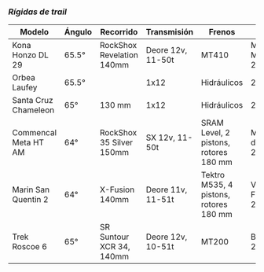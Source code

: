 ### **_Rígidas de trail_**

| Modelo               | Ángulo | Recorrido                 | Transmisión       | Frenos                                 | Llantas                         | Precio  |
| -------------------- | ------ | ------------------------- | ----------------- | -------------------------------------- | ------------------------------- | ------- |
| Kona Honzo DL 29     | 65.5°  | RockShox Revelation 140mm | Deore 12v, 11-50t | MT410                                  | Maxxis Minion 29x2.5"           | $34,420 |
| Orbea Laufey         | 65.5°  |                           | 1x12              | Hidráulicos                            | 29x2.6"                         | $       |
| Santa Cruz Chameleon | 65°    | 130 mm                    | 1x12              | Hidráulicos                            | 29" o Mullet                    | $       |
| Commencal Meta HT AM | 64°    | RockShox 35 Silver 150mm  | SX 12v, 11-50t    | SRAM Level, 2 pistons, rotores 180 mm  | Maxxis disector, 29/27.5x2.6"   | $33,000 |
| Marin San Quentin 2  | 64°    | X-Fusion  140mm           | Deore 11v, 11-51t | Tektro M535, 4 pistons, rotores 180 mm | Vee Tire Co, Flow Snap, 29x2.6" | $29,239 |
| Trek Roscoe 6        | 65°    | SR Suntour XCR 34, 140mm  | Deore 12v, 10-51t | MT200                                  | Bontrager 29x2.6"               | $33,600 |

